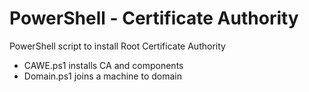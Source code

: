 # PowerShell - Certificate Authority
PowerShell script to install Root Certificate Authority
- CAWE.ps1 installs CA and components
- Domain.ps1 joins a machine to domain
